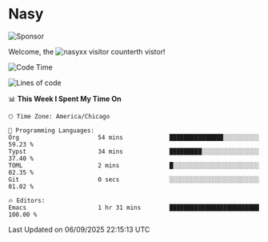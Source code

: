 # Nasy

<!--
<p align="center">
<img height="200" src="https://github-readme-stats.vercel.app/api?username=nasyxx&count_private=true&show_icons=true&theme=dracula&include_all_commits=true"/>
<img height="200" src="https://github-readme-stats.vercel.app/api/top-langs/?username=nasyxx&theme=dracula&hide=html,jupyter+notebook&count_private=true&show_icons=true"/>
</p>

  
----------------
-->

![Sponsor](https://img.shields.io/static/v1.svg?label=Sponsor&message=%E2%9D%A4&logo=GitHub&style=flat&color=pink)
 
Welcome, the ![nasyxx visitor counter](https://count.getloli.com/get/@nasyxx?theme=rule34)th vistor!
 
<!--START_SECTION:waka-->
![Code Time](http://img.shields.io/badge/Code%20Time-4%2C754%20hrs%2042%20mins-blue)

![Lines of code](https://img.shields.io/badge/From%20Hello%20World%20I%27ve%20Written-6.3%20million%20lines%20of%20code-blue)

📊 **This Week I Spent My Time On** 

```text
🕑︎ Time Zone: America/Chicago

💬 Programming Languages: 
Org                      54 mins             ███████████████░░░░░░░░░░   59.23 % 
Typst                    34 mins             █████████░░░░░░░░░░░░░░░░   37.40 % 
TOML                     2 mins              █░░░░░░░░░░░░░░░░░░░░░░░░   02.35 % 
Git                      0 secs              ░░░░░░░░░░░░░░░░░░░░░░░░░   01.02 % 

🔥 Editors: 
Emacs                    1 hr 31 mins        █████████████████████████   100.00 % 
```


 Last Updated on 06/09/2025 22:15:13 UTC
<!--END_SECTION:waka-->

<!-- ![visitors](https://visitor-badge.laobi.icu/badge?page_id=nasyxx.nasyxx) -->
